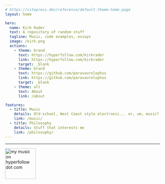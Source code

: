 ```yaml
---
# https://vitepress.dev/reference/default-theme-home-page
layout: home

hero:
  name: Kirk Rader
  text: A repository of random stuff
  tagline: Music, code examples, essays
  image: /kirk.png
  actions:
    - theme: brand
      text: https://hyperfollow.com/kirkrader
      link: https://hyperfollow.com/kirkrader
      target: _blank
    - theme: brand
      text: https://github.com/parasaurolophus
      link: https://github.com/parasaurolophus
      target: _blank
    - theme: alt
      text: About
      link: /about

features:
  - title: Music
    details: Old-school, West Coast style electronic... er, um, music?
    link: /music/
  - title: Philosophy
    details: Stuff that interests me
    link: /philosophy/
---
```


---

<a href="https://hyperfollow.com/kirkrader" target="_blank">
  <img src="/hyperfollowqr.png" alt="my music on hyperfollow dot com" width="100px" height="100px">
</a>
